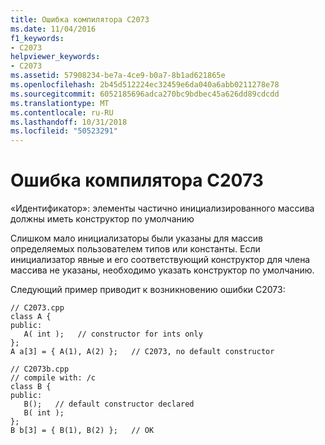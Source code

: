 ```yaml
---
title: Ошибка компилятора C2073
ms.date: 11/04/2016
f1_keywords:
- C2073
helpviewer_keywords:
- C2073
ms.assetid: 57908234-be7a-4ce9-b0a7-8b1ad621865e
ms.openlocfilehash: 2b45d512224ec32459e6da040a6abb0211278e78
ms.sourcegitcommit: 6052185696adca270bc9bdbec45a626dd89cdcdd
ms.translationtype: MT
ms.contentlocale: ru-RU
ms.lasthandoff: 10/31/2018
ms.locfileid: "50523291"
---
```

# <a name="compiler-error-c2073"></a>Ошибка компилятора C2073

«Идентификатор»: элементы частично инициализированного массива должны иметь конструктор по умолчанию

Слишком мало инициализаторы были указаны для массив определяемых пользователем типов или константы. Если инициализатор явные и его соответствующий конструктор для члена массива не указаны, необходимо указать конструктор по умолчанию.

Следующий пример приводит к возникновению ошибки C2073:

```
// C2073.cpp
class A {
public:
   A( int );   // constructor for ints only
};
A a[3] = { A(1), A(2) };   // C2073, no default constructor
```

```
// C2073b.cpp
// compile with: /c
class B {
public:
   B();   // default constructor declared
   B( int );
};
B b[3] = { B(1), B(2) };   // OK
```